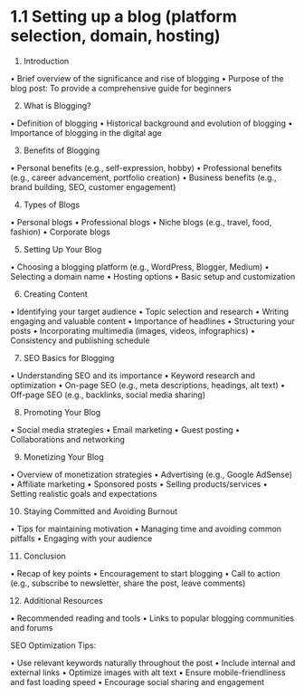 # 1.1 Setting up a blog (platform selection, domain, hosting)

1. Introduction

 • Brief overview of the significance and rise of blogging
 • Purpose of the blog post: To provide a comprehensive guide for beginners

2. What is Blogging?

 • Definition of blogging
 • Historical background and evolution of blogging
 • Importance of blogging in the digital age

3. Benefits of Blogging

 • Personal benefits (e.g., self-expression, hobby)
 • Professional benefits (e.g., career advancement, portfolio creation)
 • Business benefits (e.g., brand building, SEO, customer engagement)

4. Types of Blogs

 • Personal blogs
 • Professional blogs
 • Niche blogs (e.g., travel, food, fashion)
 • Corporate blogs

5. Setting Up Your Blog

 • Choosing a blogging platform (e.g., WordPress, Blogger, Medium)
 • Selecting a domain name
 • Hosting options
 • Basic setup and customization

6. Creating Content

 • Identifying your target audience
 • Topic selection and research
 • Writing engaging and valuable content
 • Importance of headlines
 • Structuring your posts
 • Incorporating multimedia (images, videos, infographics)
 • Consistency and publishing schedule

7. SEO Basics for Blogging

 • Understanding SEO and its importance
 • Keyword research and optimization
 • On-page SEO (e.g., meta descriptions, headings, alt text)
 • Off-page SEO (e.g., backlinks, social media sharing)

8. Promoting Your Blog

 • Social media strategies
 • Email marketing
 • Guest posting
 • Collaborations and networking

9. Monetizing Your Blog

 • Overview of monetization strategies
 • Advertising (e.g., Google AdSense)
 • Affiliate marketing
 • Sponsored posts
 • Selling products/services
 • Setting realistic goals and expectations

10. Staying Committed and Avoiding Burnout

 • Tips for maintaining motivation
 • Managing time and avoiding common pitfalls
 • Engaging with your audience

11. Conclusion

 • Recap of key points
 • Encouragement to start blogging
 • Call to action (e.g., subscribe to newsletter, share the post, leave comments)

12. Additional Resources

 • Recommended reading and tools
 • Links to popular blogging communities and forums

SEO Optimization Tips:

 • Use relevant keywords naturally throughout the post
 • Include internal and external links
 • Optimize images with alt text
 • Ensure mobile-friendliness and fast loading speed
 • Encourage social sharing and engagement
